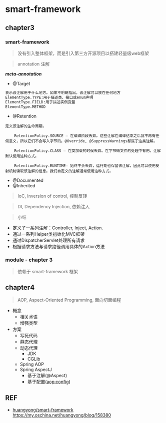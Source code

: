# smart-framework


## chapter3

### smart-framework

> 没有引入整体框架，而是引入第三方开源项目以搭建轻量级web框架

> annotation 注解

***meta-annotation***

- @Target
```html
表示该注解用于什么地方。如果不明确指出，该注解可以放在任何地方
ElementType.TYPE:用于描述类、接口或enum声明
ElementType.FIELD:用于描述实例变量
ElementType.METHOD
```
- @Retention
```
定义该注解的生命周期。
    
    RetentionPolicy.SOURCE – 在编译阶段丢弃。这些注解在编译结束之后就不再有任何意义，所以它们不会写入字节码。@Override, @SuppressWarnings都属于这类注解。
    
    RetentionPolicy.CLASS – 在类加载的时候丢弃。在字节码文件的处理中有用。注解默认使用这种方式。
    
    RetentionPolicy.RUNTIME– 始终不会丢弃，运行期也保留该注解，因此可以使用反射机制读取该注解的信息。我们自定义的注解通常使用这种方式。
```
- @Documented
- @Inherited

> IoC, Inversion of control, 控制反转

> DI, Dependency Injection, 依赖注入

> 小结

- 定义了一系列注解：Controller, Inject, Action.
- 通过一系列Helper类初始化MVC框架
- 通过DispatcherServlet处理所有请求
- 根据请求方法与请求路径调用具体的Action方法

### module - chapter 3

> 依赖于 smart-framework 框架


## chapter4

> AOP, Aspect-Oriented Programming, 面向切面编程

- 概念
  - 相关术语
  - 增强类型
- 方案
  - 写死代码
  - 静态代理
  - 动态代理
    - JDK
    - CGLib
  - Spring AOP
  - Spring AspectJ
    - 基于注解(@Aspect)
    - 基于配置(<aop:config>)

## REF

- [huangyong/smart-framework](https://gitee.com/huangyong/smart-framework)
https://my.oschina.net/huangyong/blog/158380
